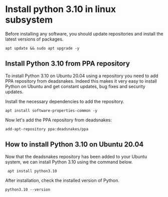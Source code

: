 # Install python 3.10 in linux subsystem

Before installing any software, you should update repositories and install the latest versions of packages. 
```
apt update && sudo apt upgrade -y 
```

## Install Python 3.10 from PPA repository
  
To install Python 3.10 on Ubuntu 20.04 using a repository you need to add PPA repository from deadsnakes. Indeed this makes it very easy to install Python on Ubuntu  and get constant updates, bug fixes and security updates. 

Install the necessary dependencies to add the repository. 
```
apt install software-properties-common -y 
```
Now let's add the PPA repository from deadsnakes:
```
add-apt-repository ppa:deadsnakes/ppa 
```

## How to install Python 3.10 on Ubuntu 20.04
 

Now that the deadsnakes repository has been added to your Ubuntu system, we can install Python 3.10 using the command below.

```
 apt install python3.10
```

After installation, check the installed version of Python.
``` 
python3.10 --version
 ```
